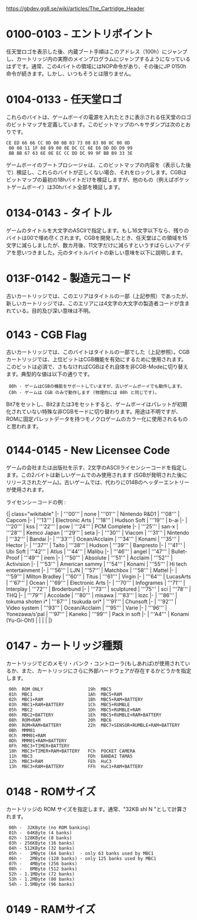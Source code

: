 https://gbdev.gg8.se/wiki/articles/The_Cartridge_Header

# 0100-0103 - エントリポイント
任天堂ロゴを表示した後、内蔵ブート手順はこのアドレス（100h）にジャンプし、カートリッジ内の実際のメインプログラムにジャンプするようになっているはずです。通常、この4バイトの領域にはNOP命令があり、その後にJP 0150h命令が続きます。しかし、いつもそうとは限りません。

# 0104-0133 - 任天堂ロゴ
これらのバイトは、ゲームボーイの電源を入れたときに表示される任天堂のロゴのビットマップを定義しています。このビットマップのヘキサダンプは次のとおりです。

```
CE ED 66 66 CC 0D 00 0B 03 73 00 83 00 0C 00 0D
 00 08 11 1F 88 89 00 0E DC CC 6E E6 DD DD D9 99
 BB BB 67 63 6E 0E EC CC DD DC 99 9F BB B9 33 3E
```

ゲームボーイのブートプロシージャは、このビットマップの内容を（表示した後で）検証し、これらのバイトが正しくない場合、それをロックします。CGBはビットマップの最初の18hバイトだけを検証しますが、他のもの（例えばポケットゲームボーイ）は30hバイト全部を検証します。

# 0134-0143 - タイトル
ゲームのタイトルを大文字のASCIIで指定します。もし16文字以下なら、残りのバイトは00で埋め尽くされます。CGBを開発したとき、任天堂はこの領域を15文字に減らしましたが、数カ月後、11文字だけに減らすというすばらしいアイデアを思いつきました。元のタイトルバイトの新しい意味を以下に説明します。

# 013F-0142 - 製造元コード
古いカートリッジでは、このエリアはタイトルの一部（上記参照）であったが、新しいカートリッジでは、このエリアには4文字の大文字の製造者コードが含まれている。目的及び深い意味は不明。

# 0143 - CGB Flag
古いカートリッジでは、このバイトはタイトルの一部でした（上記参照）。CGBカートリッジでは、上位ビットはCGB機能を有効にするために使用されます。このビットは必須で、さもなければCGBはそれ自体を非CGB-Modeに切り替えます。典型的な値は以下の通りです。

```
 80h - ゲームはCGBの機能をサポートしていますが、古いゲームボーイでも動作します。
 C0h - ゲームは CGB のみで動作します (物理的には 80h と同じです)。
```

Bit7をセットし、Bit2または3をセットすると、ゲームボーイはパレットが初期化されていない特殊な非CGBモードに切り替わります。用途は不明ですが、ROMに固定パレットデータを持つモノクロゲームのカラー化に使用されるものと思われます。

# 0144-0145 - New Licensee Code
ゲームの会社または出版社を示す、2文字のASCIIライセンシーコードを指定します。この2バイトは新しいゲームでのみ使用されます (SGBが発明された後にリリースされたゲーム)。古いゲームでは、代わりに014Bのヘッダーエントリーが使用されます。

ライセンシーコードの例 : 

{| class="wikitable"
|-
| '''00''' 
| none
| '''01''' 
| Nintendo R&D1
| '''08''' 
| Capcom
|-
| '''13''' 
| Electronic Arts
| '''18''' 
| Hudson Soft
| '''19''' 
| b-ai
|-
| '''20''' 
| kss
| '''22''' 
| pow
| '''24''' 
| PCM Complete
|-
| '''25''' 
| san-x
| '''28''' 
| Kemco Japan
| '''29''' 
| seta
|-
| '''30''' 
| Viacom
| '''31''' 
| Nintendo
| '''32''' 
| Bandai
|-
| '''33''' 
| Ocean/Acclaim
| '''34''' 
| Konami
| '''35''' 
| Hector
|-
| '''37''' 
| Taito
| '''38''' 
| Hudson
| '''39''' 
| Banpresto
|-
| '''41''' 
| Ubi Soft
| '''42''' 
| Atlus
| '''44''' 
| Malibu
|-
| '''46''' 
| angel
| '''47''' 
| Bullet-Proof
| '''49''' 
| irem
|-
| '''50''' 
| Absolute
| '''51''' 
| Acclaim
| '''52''' 
| Activision
|-
| '''53''' 
| American sammy
| '''54''' 
| Konami
| '''55''' 
| Hi tech entertainment
|-
| '''56''' 
| LJN
| '''57''' 
| Matchbox
| '''58''' 
| Mattel
|-
| '''59''' 
| Milton Bradley
| '''60''' 
| Titus
| '''61''' 
| Virgin
|-
| '''64''' 
| LucasArts
| '''67''' 
| Ocean
| '''69''' 
| Electronic Arts
|-
| '''70''' 
| Infogrames
| '''71''' 
| Interplay
| '''72''' 
| Broderbund
|-
| '''73''' 
| sculptured
| '''75''' 
| sci
| '''78''' 
| THQ
|-
| '''79''' 
| Accolade
| '''80''' 
| misawa
| '''83''' 
| lozc
|-
| '''86''' 
| tokuma shoten i*
| '''87''' 
| tsukuda ori*
| '''91''' 
| Chunsoft
|-
| '''92''' 
| Video system
| '''93''' 
| Ocean/Acclaim
| '''95''' 
| Varie
|-
| '''96''' 
| Yonezawa/s'pal
| '''97''' 
| Kaneko
| '''99''' 
| Pack in soft
|-
| '''A4''' 
| Konami (Yu-Gi-Oh!)
| 
| 
| 
| 
|}

# 0147 - カートリッジ種類
カートリッジでどのメモリ・バンク・コントローラ(もしあれば)が使用されているか、また、カートリッジにさらに外部ハードウェアが存在するかどうかを指定します。

```
 00h  ROM ONLY                 19h  MBC5
 01h  MBC1                     1Ah  MBC5+RAM
 02h  MBC1+RAM                 1Bh  MBC5+RAM+BATTERY
 03h  MBC1+RAM+BATTERY         1Ch  MBC5+RUMBLE
 05h  MBC2                     1Dh  MBC5+RUMBLE+RAM
 06h  MBC2+BATTERY             1Eh  MBC5+RUMBLE+RAM+BATTERY
 08h  ROM+RAM                  20h  MBC6
 09h  ROM+RAM+BATTERY          22h  MBC7+SENSOR+RUMBLE+RAM+BATTERY
 0Bh  MMM01
 0Ch  MMM01+RAM
 0Dh  MMM01+RAM+BATTERY
 0Fh  MBC3+TIMER+BATTERY
 10h  MBC3+TIMER+RAM+BATTERY   FCh  POCKET CAMERA
 11h  MBC3                     FDh  BANDAI TAMA5
 12h  MBC3+RAM                 FEh  HuC3
 13h  MBC3+RAM+BATTERY         FFh  HuC1+RAM+BATTERY
```

# 0148 - ROMサイズ
カートリッジの ROM サイズを指定します。通常、"32KB shl N "として計算されます。

```
 00h -  32KByte (no ROM banking)
 01h -  64KByte (4 banks)
 02h - 128KByte (8 banks)
 03h - 256KByte (16 banks)
 04h - 512KByte (32 banks)
 05h -   1MByte (64 banks)  - only 63 banks used by MBC1
 06h -   2MByte (128 banks) - only 125 banks used by MBC1
 07h -   4MByte (256 banks)
 08h -   8MByte (512 banks)
 52h - 1.1MByte (72 banks)
 53h - 1.2MByte (80 banks)
 54h - 1.5MByte (96 banks)
```

# 0149 - RAMサイズ
